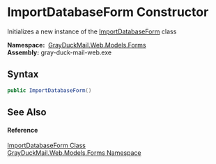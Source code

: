 ImportDatabaseForm Constructor
==============================
Initializes a new instance of the [ImportDatabaseForm][1] class

  **Namespace:**  [GrayDuckMail.Web.Models.Forms][2]  
  **Assembly:** gray-duck-mail-web.exe

Syntax
------

```csharp
public ImportDatabaseForm()
```


See Also
--------

#### Reference
[ImportDatabaseForm Class][1]  
[GrayDuckMail.Web.Models.Forms Namespace][2]  

[1]: README.md
[2]: ../README.md